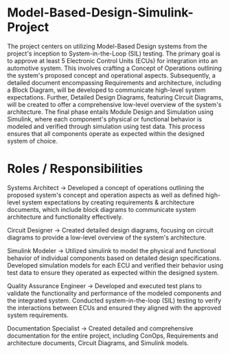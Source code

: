 # Model-Based-Design-Simulink-Project
The project centers on utilizing Model-Based Design systems from the project's inception to System-in-the-Loop (SIL) testing. The primary goal is to approve at least 5 Electronic Control Units (ECUs) for integration into an automotive system. This involves crafting a Concept of Operations outlining the system's proposed concept and operational aspects. Subsequently, a detailed document encompassing Requirements and architecture, including a Block Diagram, will be developed to communicate high-level system expectations. Further, Detailed Design Diagrams, featuring Circuit Diagrams, will be created to offer a comprehensive low-level overview of the system's architecture. The final phase entails Module Design and Simulation using Simulink, where each component's physical or functional behavior is modeled and verified through simulation using test data. This process ensures that all components operate as expected within the designed system of choice.

# Roles / Responsibilities 
Systems Architect -> Developed a concept of operations outlining the proposed system's concept and operation aspects as well as defined high-level system expectations by creating requirements & architecture documents, which include block diagrams to communicate system architecture and functionality effectively.

Circuit Designer -> Created detailed design diagrams, focusing on circuit diagrams to provide a low-level overview of the system's architecture.

Simulink Modeler -> Utilized simulink to model the physical and functional behavior of individual components based on detailed design specifications. Developed simulation models for each ECU and verified their behavior using test data to ensure they operated as expected within the designed system.

Quality Assurance Engineer -> Developed and executed test plans to validate the functionality and performance of the modeled components and the integrated system. Conducted system-in-the-loop (SIL) testing to verify the interactions between ECUs and ensured they aligned with the approved system requirements.

Documentation Specialist -> Created detailed and comprehensive documentation for the entire project, including ConOps, Requirements and architecture documents, Circuit Diagrams, and Simulink models.
